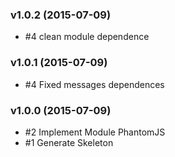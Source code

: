 ### v1.0.2 (2015-07-09)

- #4 clean module dependence

### v1.0.1 (2015-07-09)

- #4 Fixed messages dependences

### v1.0.0 (2015-07-09)

- #2 Implement Module PhantomJS
- #1 Generate Skeleton
